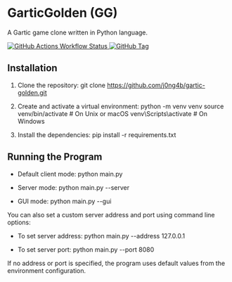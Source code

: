 # GarticGolden (GG)

A Gartic game clone written in Python language.

[![GitHub Actions Workflow Status](https://img.shields.io/github/actions/workflow/status/j0ng4b/gartic-golden/test.yml?style=for-the-badge&label=Tests)
](https://github.com/j0ng4b/gartic-golden/actions?query=workflow%3Atest)
[![GitHub Tag](https://img.shields.io/github/v/tag/j0ng4b/gartic-golden?style=for-the-badge)](https://github.com/j0ng4b/gartic-golden/tags)


## Installation

1. Clone the repository:
   git clone https://github.com/j0ng4b/gartic-golden.git

2. Create and activate a virtual environment:
   python -m venv venv
   source venv/bin/activate  # On Unix or macOS
   venv\Scripts\activate     # On Windows

3. Install the dependencies:
   pip install -r requirements.txt

## Running the Program

- Default client mode:
    python main.py

- Server mode:
    python main.py --server

- GUI mode:
    python main.py --gui

You can also set a custom server address and port using command line options:
   - To set server address:
       python main.py --address 127.0.0.1

   - To set server port:
       python main.py --port 8080

If no address or port is specified, the program uses default values from the environment configuration.

